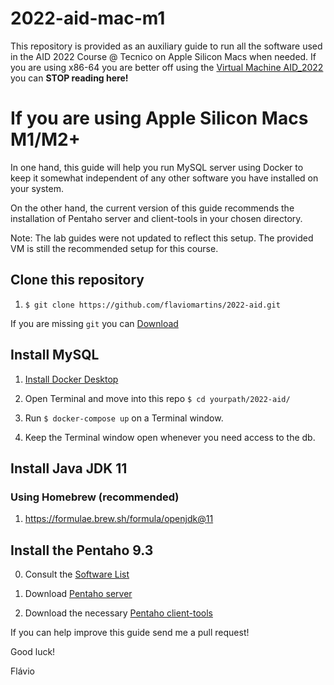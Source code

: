 # 2022-aid-mac-m1

This repository is provided as an auxiliary guide to run all the software used in the AID 2022 Course @ Tecnico on Apple Silicon Macs when needed. If you are using x86-64 you are better off using the [Virtual Machine AID_2022](http://groups.tecnico.ulisboa.pt/aid-meic/virtualbox/) you can **STOP reading here!**

# If you are using Apple Silicon Macs M1/M2+

In one hand, this guide will help you run MySQL server using Docker to keep it somewhat independent of any other software you have installed on your system.

On the other hand, the current version of this guide recommends the installation of Pentaho server and client-tools in your chosen directory.

Note: The lab guides were not updated to reflect this setup. The provided VM is still the recommended setup for this course. 

## Clone this repository

1. ```$ git clone https://github.com/flaviomartins/2022-aid.git```

If you are missing ```git``` you can [Download](https://github.com/flaviomartins/2022-aid/archive/refs/heads/main.zip) 

## Install MySQL

1. [Install Docker Desktop](https://docs.docker.com/desktop/install/mac-install/)

2. Open Terminal and move into this repo ```$ cd yourpath/2022-aid/```

3. Run ```$ docker-compose up``` on a Terminal window.

4. Keep the Terminal window open whenever you need access to the db.

## Install Java JDK 11

### Using Homebrew (recommended)

1. https://formulae.brew.sh/formula/openjdk@11


## Install the Pentaho 9.3

0. Consult the [Software List](http://groups.tecnico.ulisboa.pt/aid-meic/virtualbox/)

1. Download [Pentaho server](https://sourceforge.net/projects/pentaho/files/Pentaho-9.3/server/)

2. Download the necessary [Pentaho client-tools](https://sourceforge.net/projects/pentaho/files/Pentaho-9.3/client-tools/)

If you can help improve this guide send me a pull request!

Good luck!

Flávio